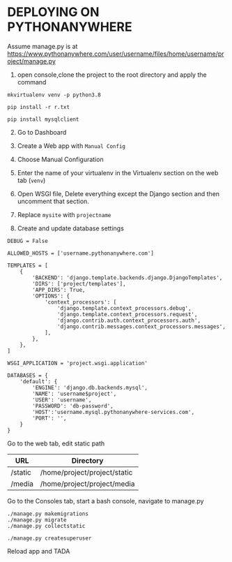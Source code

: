 # DEPLOYING ON PYTHONANYWHERE

Assume manage.py is at https://www.pythonanywhere.com/user/username/files/home/username/project/manage.py

1. open console,clone the project to the root directory and apply the command
```
mkvirtualenv venv -p python3.8

pip install -r r.txt

pip install mysqlclient

```

2. Go to Dashboard

3. Create a Web app with ```Manual Config```

4. Choose Manual Configuration

5. Enter the name of your virtualenv in the Virtualenv section on the web tab (```venv```)

6. Open WSGI file, Delete everything except the Django section and then uncomment that section.

7. Replace ```mysite``` with ```projectname```

8. Create and update database settings

```
DEBUG = False

ALLOWED_HOSTS = ['username.pythonanywhere.com']

TEMPLATES = [
	{
		'BACKEND': 'django.template.backends.django.DjangoTemplates',
		'DIRS': ['project/templates'],
		'APP_DIRS': True,
		'OPTIONS': {
			'context_processors': [
				'django.template.context_processors.debug',
				'django.template.context_processors.request',
				'django.contrib.auth.context_processors.auth',
				'django.contrib.messages.context_processors.messages',
			],
		},
	},
]

WSGI_APPLICATION = 'project.wsgi.application'

DATABASES = {
	'default': {
		'ENGINE': 'django.db.backends.mysql',
		'NAME': 'username$project',
		'USER': 'username',
		'PASSWORD': 'db-password',
		'HOST':'username.mysql.pythonanywhere-services.com',
		'PORT': '',
	}
}

```
Go to the web tab, edit static path


URL | Directory |
--- | --- |
/static | /home/project/project/static |
/media | /home/project/project/media |

Go to the Consoles tab, start a bash console, navigate to manage.py

```
./manage.py makemigrations
./manage.py migrate
./manage.py collectstatic

./manage.py createsuperuser

```

Reload app and TADA
